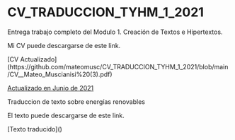 # CV_TRADUCCION_TYHM_1_2021

Entrega trabajo completo del Modulo 1. Creación de Textos e Hipertextos.
<p>

Mi CV puede descargarse de este link.
<p>
[CV Actualizado](https://github.com/mateomusc/CV_TRADUCCION_TYHM_1_2021/blob/main/CV__Mateo_Muscianisi%20(3).pdf)
  
  <a href="https://github.com/mateomusc/CV_TRADUCCION_TYHM_1_2021/blob/main/CV__Mateo_Muscianisi%20(3).pdf"> Actualizado en Junio de 2021 </a>
<p>
  Traduccion de texto sobre energías renovables
  <p>
    El texto puede descargarse de este link.
  <p>
    [Texto traducido]()
